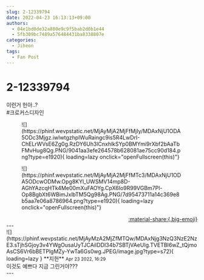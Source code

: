 ```yaml
---
slug: 2-12339794
date: 2022-04-23 16:13:13+09:00
authors:
  - 04e1bd0de32a880e9c9f5bab2d0b1e44
  - 5fb309bc7489a576484431ba8338807e
categories:
  - Jiheon
tags:
  - Fan Post
---
```


# 2-12339794

<div class="post-container" markdown="1">
<div class="content-container md-sidebar__scrollwrap" markdown="1">

이런거 헌아..? <br>\#크로커스디자인
<figure markdown="1">
![](https://phinf.wevpstatic.net/MjAyMjA2MjFfMjIy/MDAxNjU1ODA5ODc3Mjgz.iwIwtgzhpIWuRaingc9is5R4LwDrI-ChELrWVsE6Zg0g.RzDY6Uh3lCnxhlkSYp0BMYmi9rXbf2bAaTbFMvHug8Qg.PNG/9041aa3efe264578b628081ae75cc90d184.png?type=e1920){ loading=lazy onclick="openFullscreen(this)"}
</figure>

<figure markdown="1">
![](https://phinf.wevpstatic.net/MjAyMjA2MjFfMTc3/MDAxNjU1ODA5ODcwODMw.Opg8KYl_UWSMV14mp8D-AGhYAzcqHTk4Me00mXuFAOYg.CpX6Io9R99VGBm7Pl-Op8BgbXt6WBimJxlbTM5Qg98Ag.PNG/7d95473711a14c369e8b5aa7e06a8786964.png?type=e1920){ loading=lazy onclick="openFullscreen(this)"}
</figure>


</div>
</div>

<div style="text-align: right;" markdown="1">
<a href="https://weverse.io/fromis9/fanpost/2-12339794" style="text-align: right;">:material-share:{.big-emoji}</a>
</div>
---

<div class="comments-container md-sidebar__scrollwrap" markdown="1">
<div class="comment" markdown="1">
<div class='id-container' markdown="1">
![](https://phinf.wevpstatic.net/MjAyMzA2MjZfMTQw/MDAxNjg3NzQ3NzE2NzE3.sTjhSGjoy3v4YWgOusaUyTJCAiIDDI34b7SBTjVAeUIg.TVETBI6wZ_tQjmoAsCS6Vr6bBETPlgMZy-YwTa6Gs0wg.JPEG/image.jpg?type=s72){ loading=lazy }
**<span class="artist">지헌</span>** <small>Apr 23 2022, 16:29</small><br>
</div>
<div class='comment-body' markdown="1">
이것도 예쁘다 지금 그린거야???
</div>
</div>
</div>
---
